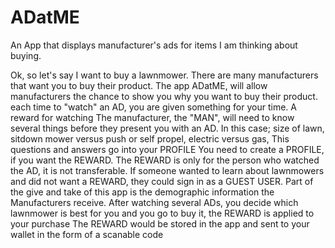 # ADatME
An App that displays manufacturer's ads for items I am thinking about buying.

Ok, so let's say I want to buy a lawnmower.
There are many manufacturers that want you to buy their product.
The app ADatME, will allow manufacturers the chance to show you why you want to buy their product.
each time to "watch" an AD, you are given something for your time.
A reward for watching
The manufacturer, the "MAN", will need to know several things before they present you with an AD.
In this case; size of lawn, sitdown mower versus push or self propel, electric versus gas, 
This questions and answers go into your PROFILE
You need to create a PROFILE, if you want the REWARD. 
The REWARD is only for the person who watched the AD, it is not transferable.
If someone wanted to learn about lawnmowers and did not want a REWARD, they could sign in as a GUEST USER.
Part of the give and take of this app is the demographic information the Manufacturers receive.
After watching several ADs, you decide which lawnmower is best for you and you go to buy it, the REWARD is applied to your purchase
The REWARD would be stored in the app and sent to your wallet in the form of a scanable code
